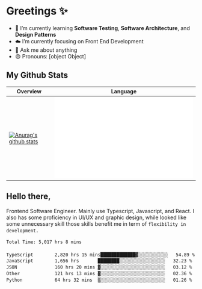 # Greetings ✨

- 🌱 I’m currently learning **Software Testing**, **Software Architecture**, and **Design Patterns**
- ☁️ I’m currently focusing on Front End Development
- 💬 Ask me about anything
- 😄 Pronouns: [object Object]

## My Github Stats

| Overview | Language |
| --- | --- |
|[![Anurag's github stats](https://github-readme-stats.vercel.app/api?username=abui-am&count_private=true)](https://github.com/anuraghazra/github-readme-stats)|![Language](https://raw.githubusercontent.com/abui-am/stats/c6455f656dfce7acd3951e5ec5b25d72af0b2ee3/generated/languages.svg)|

## Hello there, 
Frontend Software Engineer. 
Mainly use Typescript, Javascript, and React. I also has some proficiency in UI/UX and graphic design, while looked like some unnecessary skill those skills benefit me in term of `flexibility in development.`


<!--START_SECTION:waka-->

```txt
Total Time: 5,017 hrs 8 mins

TypeScript        2,820 hrs 15 mins█████████████▓░░░░░░░░░░░   54.89 %
JavaScript        1,656 hrs       ████████░░░░░░░░░░░░░░░░░   32.23 %
JSON              160 hrs 20 mins ▓░░░░░░░░░░░░░░░░░░░░░░░░   03.12 %
Other             121 hrs 13 mins ▓░░░░░░░░░░░░░░░░░░░░░░░░   02.36 %
Python            64 hrs 32 mins  ▒░░░░░░░░░░░░░░░░░░░░░░░░   01.26 %
```

<!--END_SECTION:waka-->
